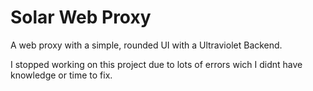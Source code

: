 # Solar Web Proxy
 A web proxy with a simple, rounded UI with a Ultraviolet Backend.

I stopped working on this project due to lots of errors wich I didnt have knowledge or time to fix.
